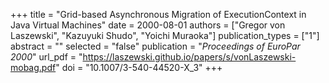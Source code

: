 +++
title = "Grid-based Asynchronous Migration of ExecutionContext in Java Virtual Machines"
date = 2000-08-01
authors = ["Gregor von Laszewski", "Kazuyuki Shudo", "Yoichi Muraoka"]
publication_types = ["1"]
abstract = ""
selected = "false"
publication = "*Proceedings of EuroPar 2000*"
url_pdf = "https://laszewski.github.io/papers/s/vonLaszewski-mobag.pdf"
doi = "10.1007/3-540-44520-X_3"
+++

